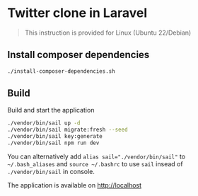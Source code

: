 # Twitter clone in Laravel

> This instruction is provided for Linux (Ubuntu 22/Debian)

## Install composer dependencies

```bash
./install-composer-dependencies.sh
```
## Build

Build and start the application
```bash
./vendor/bin/sail up -d
./vendor/bin/sail migrate:fresh --seed
./vendor/bin/sail key:generate
./vendor/bin/sail npm run dev
```

You can alternatively add `alias sail="./vendor/bin/sail"` to `~/.bash_aliases` and `source ~/.bashrc` to use `sail` insead of `./vendor/bin/sail` in console.

The application is available on [http://localhost](http://localhost)